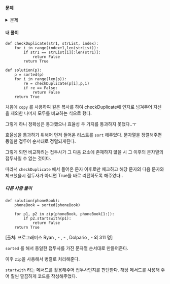 #### **문제** 

<details>
  <summary>문제 </summary>
  <div markdown="1">
    
##### 문제 설명

전화번호부에 적힌 전화번호 중, 한 번호가 다른 번호의 접두어인 경우가 있는지 확인하려 합니다.
    
전화번호가 다음과 같을 경우, 구조대 전화번호는 영석이의 전화번호의 접두사입니다.

- 구조대 : 119
- 박준영 : 97 674 223
- 지영석 : 11 9552 4421
    
전화번호부에 적힌 전화번호를 담은 배열 phone_book 이 solution 함수의 매개변수로 주어질 때, 어떤 번호가 다른 번호의 접두어인 경우가 있으면 false를 그렇지 않으면 true를 return 하도록 solution 함수를 작성해주세요.

##### 제한 사항
- phone_book의 길이는 1 이상 1,000,000 이하입니다.
- 각 전화번호의 길이는 1 이상 20 이하입니다.
- 같은 전화번호가 중복해서 들어있지 않습니다.
    
##### 입출력 예제
|phone_book|	return|
|--|--|    
|["119", "97674223", "1195524421"]|	false|
|["123","456","789"]|	true|
|["12","123","1235","567","88"]	|false|
    
##### 입출력 예 설명
입출력 예 #1
앞에서 설명한 예와 같습니다.

입출력 예 #2
한 번호가 다른 번호의 접두사인 경우가 없으므로, 답은 true입니다.

입출력 예 #3
첫 번째 전화번호, “12”가 두 번째 전화번호 “123”의 접두사입니다. 따라서 답은 false입니다.
</div>
</details>

#### **내 풀이** 
```python3
def checkDuplicate(str1, strList, index):
    for i in range(index+1,len(strList)):
        if str1 == strList[i][:len(str1)]:
            return False
        return True

def solution(p):
    p = sorted(p)
    for i in range(len(p)):
        re = checkDuplicate(p[i],p,i)
        if re == False:
            return False
    return True
```

처음에 `copy` 를 사용하여 깊은 복사를 하여 checkDuplicate에 인자로 넘겨주어 자신을 제외한 나머지 모두를 비교하는 식으로 했다. 

그렇게 하니 정확성은 통과했으나 효율성 두 가지를 통과하지 못했다..ㅜ

효율성을 통과하기 위해어 먼저 들어온 리스트를 `sort` 해주었다. 문자열을 정렬해주면 동일한 접두어 순서대로 정렬되게된다.

그렇게 되면 비교하려는 접두사가 그 다음 요소에 존재하지 않을 시 그 이후의 문자열의 접두사일 수 없는 것이다. 

따라서 `checkDuplicate` 에서 들어온 문자 이후로만 체크하고 해당 문자의 다음 문자와 체크했을시 접두사가 아니면 True를 바로 리턴하도록 해주었다..

##### 다른 사람 풀이
```python3
def solution(phoneBook):
    phoneBook = sorted(phoneBook)

    for p1, p2 in zip(phoneBook, phoneBook[1:]):
        if p2.startswith(p1):
            return False
    return True
```

[출처: 프로그래머스 Ryan , - , - , Dolpario , - 외 311 명]

`sorted` 를 해서 동일한 접두사를 가진 문자열 순서대로 만들어준다.

이후 `zip`을 사용해서 병렬로 처리해준다.

`startwith` 라는 메서드를 활용해주어 접두사인지를 판단한다. 해당 메서드를 사용해 주어 훨씬 깔끔하게 코드를 작성해주었다.
